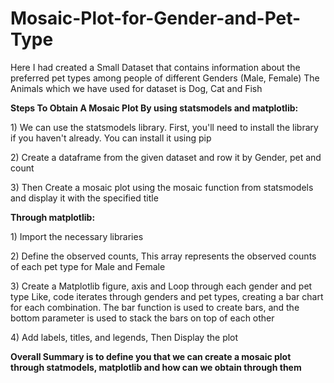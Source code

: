 # Mosaic-Plot-for-Gender-and-Pet-Type
<p>Here I had created a Small Dataset that contains information about the preferred pet types among people of different Genders (Male, Female)
   The Animals which we have used for dataset is Dog, Cat and Fish</p>
<p><b>Steps To Obtain A Mosaic Plot By using statsmodels and matplotlib:</b></p>
<p>1) We can use the statsmodels library. First, you'll need to install the library if you haven't already. You can install it using pip</p> 
<p>2) Create a dataframe from the given dataset and row it by Gender, pet and count</p>  
<p>3) Then Create a mosaic plot using the mosaic function from statsmodels and display it with the specified title</p>
<p><b>Through matplotlib:</b></p>
<p>1) Import the necessary libraries</p>
<p>2) Define the observed counts, This array represents the observed counts of each pet type for Male and Female</p>
<p>3) Create a Matplotlib figure, axis and Loop through each gender and pet type Like, code iterates through genders and pet types, creating a bar chart for each combination. The bar function is used to create bars, and the bottom parameter is used to stack the bars on top of each other</p>
<p>4) Add labels, titles, and legends, Then Display the plot</p>
<p><b>Overall Summary is to define you that we can create a mosaic plot through statmodels, matplotlib and how can we obtain through them</b></p>
